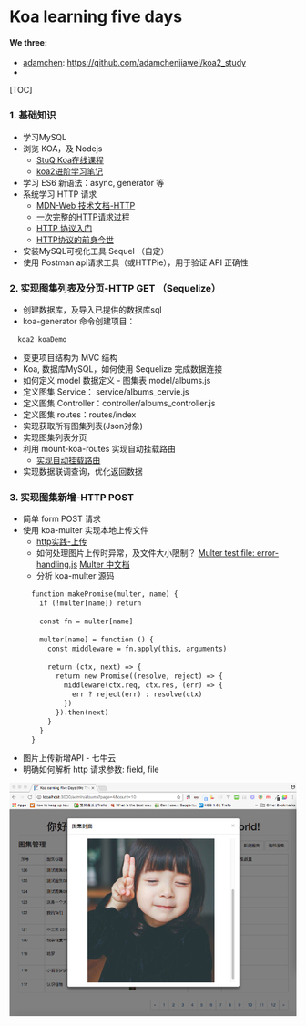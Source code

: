 # Koa learning five days

#### We three:
- [adamchen](https://github.com/adamchenjiawei): https://github.com/adamchenjiawei/koa2_study
- 

[TOC]
### 1. 基础知识
- 学习MySQL
- 浏览 KOA，及 Nodejs
    - [StuQ Koa在线课程](http://i5ting.github.io/stuq-koa/index.html)
    - [koa2进阶学习笔记](https://chenshenhai.github.io/koa2-note/)
- 学习 ES6 新语法：async, generator 等
- 系统学习 HTTP 请求
    - [MDN-Web 技术文档-HTTP](https://developer.mozilla.org/zh-CN/docs/Web/HTTP)
    - [一次完整的HTTP请求过程](https://foofish.net/http-request-process.html)
    - [HTTP 协议入门](http://www.ruanyifeng.com/blog/2016/08/http.html)
    - [HTTP协议的前身今世](https://github.com/muwenzi/Program-Blog/issues/35)
- 安装MySQL可视化工具 Sequel （自定）
- 使用 Postman api请求工具（或HTTPie），用于验证 API 正确性


### 2. 实现图集列表及分页-HTTP GET （Sequelize）
- 创建数据库，及导入已提供的数据库sql
- koa-generator 命令创建项目：
```
  koa2 koaDemo
```
- 变更项目结构为 MVC 结构
- Koa, 数据库MySQL，如何使用 Sequelize 完成数据连接
- 如何定义 model 数据定义 - 图集表 model/albums.js
- 定义图集 Service： service/albums_cervie.js
- 定义图集 Controller：controller/albums_controller.js
- 定义图集 routes：routes/index
- 实现获取所有图集列表(Json对象)
- 实现图集列表分页
- 利用 mount-koa-routes 实现自动挂载路由
    - [实现自动挂载路由](http://i5ting.github.io/stuq-koa/moa2/mount-routes.html)
- 实现数据联调查询，优化返回数据

### 3. 实现图集新增-HTTP POST
- 简单 form POST 请求
- 使用 koa-multer 实现本地上传文件
  - [http实践-上传](http://i5ting.github.io/stuq-koa/koa-practice/http-practice.html)
  - 如何处理图片上传时异常，及文件大小限制？
    [Multer test file: error-handling.js](https://github.com/koa-modules/multer/blob/master/test/error-handling.js)
    [Multer 中文档](https://github.com/expressjs/multer/blob/master/doc/README-zh-cn.md)
  - 分析 koa-multer 源码
  ```
    function makePromise(multer, name) {
      if (!multer[name]) return

      const fn = multer[name]

      multer[name] = function () {
        const middleware = fn.apply(this, arguments)

        return (ctx, next) => {
          return new Promise((resolve, reject) => {
            middleware(ctx.req, ctx.res, (err) => {
              err ? reject(err) : resolve(ctx)
            })
          }).then(next)
        }
      }
    }
  ```
- 图片上传新增API - 七牛云
- 明确如何解析 http 请求参数: field, file




![Hello world](https://github.com/yumewang/koaDemo/blob/master/public/images/hello-cover.png)